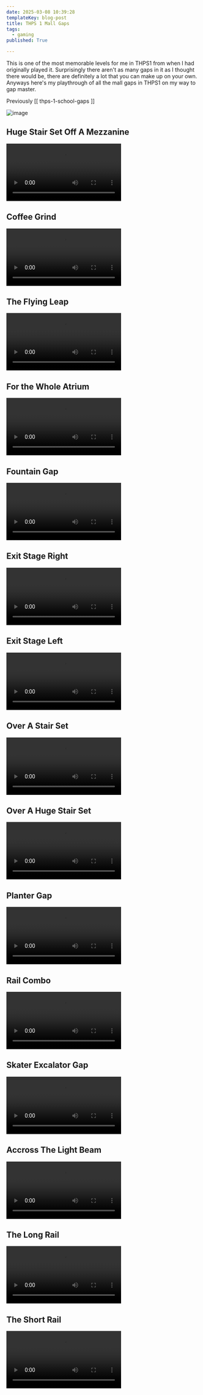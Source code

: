 ```yaml
---
date: 2025-03-08 10:39:28
templateKey: blog-post
title: THPS 1 Mall Gaps
tags:
  - gaming
published: True

---
```



This is one of the most memorable levels for me in THPS1 from when I had
originally played it.  Surprisingly there aren't as many gaps in it as I
thought there would be, there are definitely a lot that you can make up on your
own.  Anyways here's my playthrough of all the mall gaps in THPS1 on my way to gap master.

Previously [[ thps-1-school-gaps ]]

![image](https://dropper.wayl.one/api/file/e4c2feb1-4d5c-480d-b9bd-7e98b9a7c58c.webp)

## Huge Stair Set Off A Mezzanine

![THPS1-3-HugeStairSetOffAMezzanine.mp4](https://dropper.wayl.one/api/file/dacd5c3a-1ded-470b-86fa-cb13c4f9fad0.mp4)

## Coffee Grind

![THPS1-3-CoffeeGrind.mp4](https://dropper.wayl.one/api/file/4803cb45-6773-44c3-8650-536423d40741.mp4)

## The Flying Leap

![THPS1-3-TheFlyingLeap.mp4](https://dropper.wayl.one/api/file/c9e6fe6a-a06b-4304-828f-004f7758694e.mp4)

## For the Whole Atrium

![THPS1-3-ForTheWholeAtrium.mp4](https://dropper.wayl.one/api/file/3319839a-b57a-4ea9-99ed-744471bfd377.mp4)

## Fountain Gap

![THPS1-3-FountainGap.mp4](https://dropper.wayl.one/api/file/030956f6-d827-41da-8577-85e0e76f9041.mp4)

## Exit Stage Right

![THPS1-3-ExitStageRight.mp4](https://dropper.wayl.one/api/file/212eef81-eeb2-48c4-b8a4-392c1e6479e1.mp4)

## Exit Stage Left

![THPS1-3-ExitStageLeft.mp4](https://dropper.wayl.one/api/file/8d9957e7-7cbd-4822-8b26-df9b9dc3f783.mp4)

## Over A Stair Set

![THPS1-3-OverAStairSet.mp4](https://dropper.wayl.one/api/file/8c417457-0ea9-481d-af29-397fa2cbf1fa.mp4)

## Over A Huge Stair Set

![THPS1-3-OverAHugeStairSet.mp4](https://dropper.wayl.one/api/file/4aa2815f-f1c8-473e-8ede-2235a1f3b9ad.mp4)

## Planter Gap

![THPS1-3-PlanterGap.mp4](https://dropper.wayl.one/api/file/de81b233-d43d-4696-9e48-f84e8ecdb971.mp4)

## Rail Combo

![THPS1-3-RailCombo.mp4](https://dropper.wayl.one/api/file/7edde848-0f0e-4160-b68b-17f9f567ab4b.mp4)

## Skater Excalator Gap

![THPS1-3-SkaterEscalatorGap.mp4](https://dropper.wayl.one/api/file/d11a86da-56b0-4578-a5ff-eb752cbc4478.mp4)

## Accross The Light Beam

![THPS1-3-AcrossTheLightBeam.mp4](https://dropper.wayl.one/api/file/0888bd4b-4f57-41e8-8b43-78c665d13ec9.mp4)

## The Long Rail

![THPS1-3-TheLongRail.mp4](https://dropper.wayl.one/api/file/79d246e4-5fef-4061-a60f-7fdac6b8e5d8.mp4)

## The Short Rail

![THPS1-3-TheShortRail.mp4](https://dropper.wayl.one/api/file/eaa5a04e-1f9b-48b6-ba9b-24f0923efeb2.mp4)
